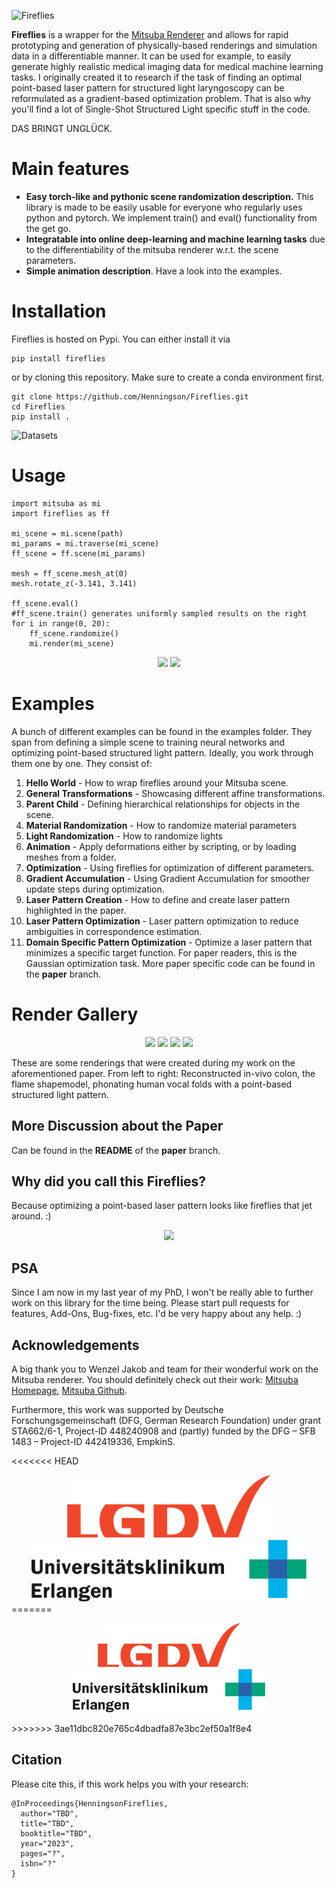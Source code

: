 ![Fireflies](https://github.com/Henningson/Fireflies/assets/27073509/36254690-b42a-4604-849f-ebfa4ffa69c6)

**Fireflies** is a wrapper for the <a href="https://mitsuba.readthedocs.io/en/latest/">Mitsuba Renderer</a> and allows for rapid prototyping and generation of physically-based renderings and simulation data in a differentiable manner.
It can be used for example, to easily generate highly realistic medical imaging data for medical machine learning tasks.
I originally created it to research if the task of finding an optimal point-based laser pattern for structured light laryngoscopy can be reformulated as a gradient-based optimization problem. 
That is also why you'll find a lot of Single-Shot Structured Light specific stuff in the code.

DAS BRINGT UNGLÜCK.

# Main features
- **Easy torch-like and pythonic scene randomization description.** This library is made to be easily usable for everyone who regularly uses python and pytorch. We implement train() and eval() functionality from the get go.
- **Integratable into online deep-learning and machine learning tasks** due to the differentiability of the mitsuba renderer w.r.t. the scene parameters.
- **Simple animation description**. Have a look into the examples.

# Installation
Fireflies is hosted on Pypi. You can either install it via
```
pip install fireflies
```

or by cloning this repository. Make sure to create a conda environment first.
```
git clone https://github.com/Henningson/Fireflies.git
cd Fireflies
pip install .
```

![Datasets](https://github.com/Henningson/Fireflies/assets/27073509/9c617876-356a-420d-8632-cf4c286d6778)
# Usage
```
import mitsuba as mi
import fireflies as ff

mi_scene = mi.scene(path)
mi_params = mi.traverse(mi_scene)
ff_scene = ff.scene(mi_params)

mesh = ff_scene.mesh_at(0)
mesh.rotate_z(-3.141, 3.141)

ff_scene.eval()
#ff_scene.train() generates uniformly sampled results on the right
for i in range(0, 20):
    ff_scene.randomize()
    mi.render(mi_scene)
```

<p align="center">
<img src="https://github.com/Henningson/Fireflies/assets/27073509/78e1af22-d526-4130-adc6-d3b30c2cc4d9"/>
<img src="https://github.com/Henningson/Fireflies/assets/27073509/882f30b8-8254-493a-9c81-2be702c83326"/>
</p>

# Examples
A bunch of different examples can be found in the examples folder.
They span from defining a simple scene to training neural networks and optimizing point-based structured light pattern.
Ideally, you work through them one by one. They consist of:

1. **Hello World** - How to wrap fireflies around your Mitsuba scene.
2. **General Transformations** - Showcasing different affine transformations.
3. **Parent Child** - Defining hierarchical relationships for objects in the scene.
4. **Material Randomization** - How to randomize material parameters
5. **Light Randomization** - How to randomize lights
6. **Animation** - Apply deformations either by scripting, or by loading meshes from a folder.
7. **Optimization** - Using fireflies for optimization of different parameters.
8. **Gradient Accumulation** - Using Gradient Accumulation for smoother update steps during optimization.
9. **Laser Pattern Creation** - How to define and create laser pattern highlighted in the paper. 
10. **Laser Pattern Optimization** - Laser pattern optimization to reduce ambiguities in correspondence estimation.
11. **Domain Specific Pattern Optimization** - Optimize a laser pattern that minimizes a specific target function. For paper readers, this is the Gaussian optimization task. More paper specific code can be found in the **paper** branch.


# Render Gallery
<p align="center">
<img src="https://github.com/Henningson/Fireflies/assets/27073509/dce49ad1-1d22-45b3-a544-2e1fbcd7b30c" height="150"/>
<img src="https://github.com/Henningson/Fireflies/assets/27073509/f92fad5f-0913-40c8-947f-fa260f19c26e" height="150"/>
<img src="https://github.com/Henningson/Fireflies/assets/27073509/429aa015-9987-4559-8776-b819f32ff81a" height="150"/>
<img src="https://github.com/Henningson/Fireflies/assets/27073509/68922274-344b-42f0-81f5-b65693e11006" height="150"/>
</p>
These are some renderings that were created during my work on the aforementioned paper.
From left to right: Reconstructed in-vivo colon, the flame shapemodel, phonating human vocal folds with a point-based structured light pattern.

## More Discussion about the Paper
Can be found in the **README** of the **paper** branch.

## Why did you call this Fireflies?
Because optimizing a point-based laser pattern looks like fireflies that jet around. :)  
<p align="center">
<img src="https://github.com/Henningson/Fireflies/assets/27073509/220217db-2a47-4eb2-869f-e39789922a70"/>
</p>


## PSA
Since I am now in my last year of my PhD, I won't be really able to further work on this library for the time being.
Please start pull requests for features, Add-Ons, Bug-fixes, etc. I'd be very happy about any help. :)

## Acknowledgements
A big thank you to Wenzel Jakob and team for their wonderful work on the Mitsuba renderer.
You should definitely check out their work: <a href="https://www.mitsuba-renderer.org/">Mitsuba Homepage</a>, <a href="https://github.com/mitsuba-renderer/mitsuba3">Mitsuba Github</a>.

Furthermore, this work was supported by Deutsche Forschungsgemeinschaft (DFG, German Research Foundation) under grant STA662/6-1, Project-ID 448240908 and (partly) funded by the DFG – SFB 1483 – Project-ID 442419336, EmpkinS.


<<<<<<< HEAD
<center>
<img src="https://github.com/Henningson/Vocal3D/blob/main/images/lgdv_small.png?raw=true" height="100"/>
<img src="https://raw.githubusercontent.com/Henningson/Vocal3D/ac622e36b8a8e7b57a7594f1d12a4f34c81450f4/images/Uniklinikum-Erlangen.svg" height="100"/>
</center>
=======
<p align="center">
<img src="https://github.com/Henningson/Vocal3D/blob/main/images/lgdv_small.png?raw=true" height="70"/> 
<img src="https://raw.githubusercontent.com/Henningson/Vocal3D/ac622e36b8a8e7b57a7594f1d12a4f34c81450f4/images/Uniklinikum-Erlangen.svg" height="70"/>
</p>
>>>>>>> 3ae11dbc820e765c4dbadfa87e3bc2ef50a1f8e4

## Citation
Please cite this, if this work helps you with your research:
```
@InProceedings{HenningsonFireflies,
  author="TBD",
  title="TBD",
  booktitle="TBD",
  year="2023",
  pages="?",
  isbn="?"
}
```
